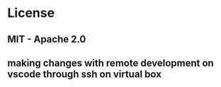 # License



## MIT - Apache 2.0

## making changes with remote development on vscode through ssh on virtual box 

